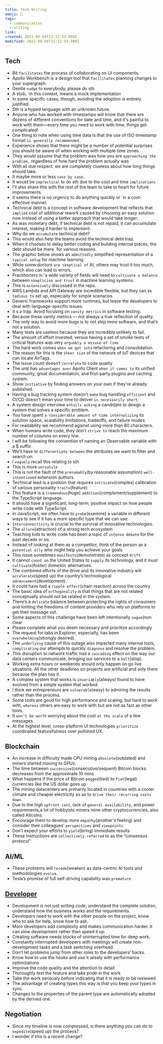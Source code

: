 ```yaml
---
title: Tech Writing
emoji: 📝
tags:
  - communication
  - writing
link:
created: 2021-08-04T13:12:54.000Z
modified: 2021-08-04T13:12:54.000Z
---
```


## Tech

- Bit `facilitates` the process of collaborating on UI components.
- Apollo Workbench is a design tool that `facilitates` planning changes to your supergraph.
- Gentle `nudge` to everybody, please do sth
- A stub, `in this context, means a mock implementation
- In some specific cases, though, avoiding the adoption is entirely justified.
- Sth is a hyped language with an unknown future.
- Anyone who has worked with timestamps will know that there are dozens of different conventions for date and time, and it's painful to work with them—every time you need to work with time, things get complicated!
- One thing to note when using time data is that the use of ISO timestamp format `is generally recommended.`
- Experience shows that there might be a number of potential surprises you should be aware of when working with multiple time zones.
- They would assume that the problem was how you are `approaching the problem,` regardless of how hard the problem actually was
- With all due respect: we are completely clueless about how long things should take.
- It maybe more or less `case by case.`
- It would be `impractical` to do sth due to the cost and time `implications`
- I'll also share this with the rest of the team to take to heart for future improvements.
- It seems there is no urgency to do anything quickly or `in a cost-effective manner.
- Technical debt is a concept in software development that reflects that `implied` cost of additional rework caused by choosing an easy solution now instead of using a better approach that would take longer.
- As was monetary debt, if technical debt is not repaid, it can accumulate interest, making it harder to implement.
- Why do we `accumulate` technical debt?
- This would also help the teams avoid the technical debt trap.
- When it chooses to delay better coding and building internal pieces, the debt should be there `for various reasons.
- The graphic below shows an `admittedly` simplified representation of a `typical setup` for machine learning.
- While some doctors `are skeptical of` AI, others may trust it too much, which also can lead to errors.
- Practitioners in 'a wide variety of fields will need to `cultivate a balance` between `skepticism and trust` in machine learning systems.
- This is `extensively` discussed in the repo.
- AWS Lambda and API Gateway are incredible flexible, but they can `be tedious to` set up, especially for simple scenarios.
- Generic frameworks support more runtimes, but leave the developers to deal with language-specific issues.
- It s a trap. Avoid focusing on `vanity metrics` in software testing.
- Because these vanity metrics — not always a true reflection of quality.
- The only way to avoid more bugs is to not ship more software, and that’s not a solution.
- Many tests are useless because they are incredibly unlikely to fail.
- The amount of effort invested, versus having a set of smoke tests of critical features was very `arguably a misuse of time`
- The hard work comes `when we get into` refactoring and consolidation.
- The reason for this is the `sheer size` of the network of IoT devices that can locate AirTags.
- The issue count doesn’t `correlate` to code quality
- The urql has `advantages over` Apollo Client `when it comes to` its unified community, great documentation, and first-party plugins and caching system.
- Show `initiative` by finding answers on your own if they're already published.
- Having a bug tracking system doesn't `make` bug handling `efficient` and CI/CD doesn't mean your time to deliver `is necessarily short`.
- A system design interview `entails asking` a candidate to design a system that solves a specific problem.
- You have spent `a considerable amount of time internalizing` its solution space, scalability limitations, tradeoffs, and failure modes.
- For readability we recommend against using more than 80 characters.
- When humans write code, they don't `strive to` reach the maximum number of columns on every line.
- I will be following the convention of naming an Observable variable with a $ suffix
- We'll have to `differentiate between` the attributes we want to filter and search on.
- I `vaguely` recall this relating to sth
- This is more `versatile`
- This is not the fault of the `presumably`(by reasonable assumption) `well-intentioned` extension authors.
- Technical lead is a position that requires `intricate`(complex) calibration of various personality `traits`(feature)
- This feature is a `tremendous`(huge) `addition`(complement/supplement) to the TypeScript language.
- It should have a significant, long-term, positive impact on how people write code with TypeScript.
- In JavaScript, we often have to `probe`(examine) a variable in different ways to see if it has a more specific type that we can use.
- `Interconnectivity` is crucial to the survival of innovative technologies.
- The `allure`(attraction) of a strong tech ecosystem
- Teaching kids to write code has been a topic of `intense debate` for the past decade or so.
- Instead of looking at them as a competitor, think of the person as a `potential ally` who might help you achieve your goals
- This issue sometimes `manifests`(demonstrate) as concept `drift`
- It cannot `count on` the United States to `supply` its technology, and it must `cultivate`(foster) domestic alternatives.
- The combined efforts of the drive and its innovative industry will `accelerate`(speed up) the country’s technological `advancement`(development).
- It could have had a `ripple effect`(chain reaction) across the country
- The basic idea of `orthogonality` is that things that are not related conceptually should not be related in the system.
- There’s a `delicate` balance between protecting the rights of consumers and limiting the freedoms of content providers who rely on platforms to get their message out.
- Some aspects of this challenge have been left intentionally `vague`(non clear
- Please complete what you deem necessary and prioritize accordingly
- The request for tabs in Explorer, especially, has been `overwhelming`(strongly desired).
- The `underlying` cause of this outage also impacted many internal tools, `complicating` our attempts to quickly `diagnose` and resolve the problem.
- This disruption to network traffic had a `cascading` effect on the way our data centers communicate, bringing our services to a `halt`(stop).
- Working extra hours or weekends should only happen on go live situations. All the other deadlines on projects are artificial and only there because the plan has it.
- A complex system that works is `invariably`(always) found to have evolved from a simple system that worked.
- I think we entrepreneurs are `vulnerable`(easy) to admiring the results rather than the process.
- Some tools are good for high performance and scaling, but hard to work with, `whereas` others are easy to work with but are not as fast as other tools.
- It `won't be worth` worrying about the cost `at the scale` of a few messages.
- At the highest level, cross-platform UI technologies `prioritize` coordinated featurefulness over polished UX.

## Blockchain

- An increase in difficulty made CPU mining `obsolete`(outdated) and miners started moving to GPUs.
- The time between `successive`(consecutive/sequent) Bitcoin blocks decreases from the approximate 10 mins
- What happens if the price of Bitcoin `pegged`(tied) to `fiat`(legal) currencies like the US dollar goes up
- The mining datacenters are primarily located in countries with a cooler climate and cheaper electricity so as to `drive their recurring costs down`.
- Due to the high `upfront cost`, lack of `general availability`, and power requirements,a lot of hobbyists miners mine other cryptocurrencies, also called Altcoins.
- Encourage them to develop more `empathy`(another's feeling) and consider their colleagues’ `perspectives` and `viewpoints`
- Don’t expect your efforts to `yield`(bring) immediate results
- These instructions are `collectively referred` to as the “consensus protocol”

## AI/ML

- These problems will `recede`(weaken) as data-centric AI tools and methodologies `evolve`.
- Tesla’s promise of full self-driving capability was `premature`

## [Developer](https://itnext.io/developers-are-the-most-valuable-resource-when-creating-software-but-their-time-is-undervalued-and-85aab08d7af7)

- Development is not just writing code, understand the complete solution, understand how the business works and the requirements.
- Developers need to work with the other people on the project, know who to ask for help, know how to ask.
- More developers add complexity and makes communication harder. It can slow development rather than speed it up.
- Creating software needs blocks of uninterrupted time for deep work.
- Constantly interrupted developers with meetings will create non-development tasks and a task switching overhead.
- Don’t let problems jump from other roles to the developers’ backs.
- Know how to use the hooks and use it wisely with performance optimizations
- Improve the code quality and the attention to detail
- Thoroughly test the feature and take pride in the work
- Take the work seriously before indicating that it is ready to be reviewed
- The advantage of creating types this way is that you keep your types in sync.
- Changes to the properties of the parent type are automatically adopted by the derived one.

## Negotiation

- Since my timeline is now compressed, is there anything you can do to `expedite`(speed up) the process?
- I wonder if this is a recent change?
